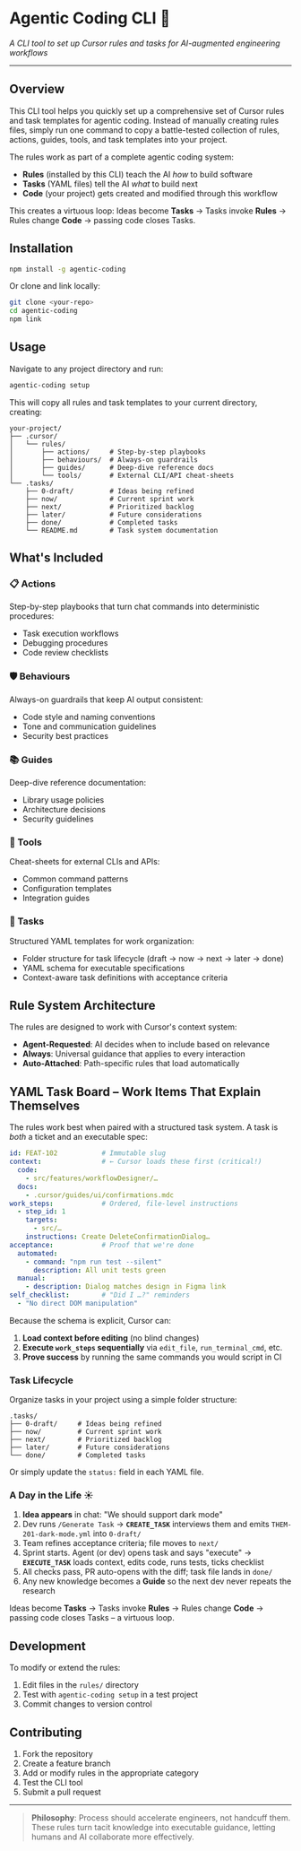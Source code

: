 # Agentic Coding CLI 🚀
_A CLI tool to set up Cursor rules and tasks for AI-augmented engineering workflows_

---

## Overview

This CLI tool helps you quickly set up a comprehensive set of Cursor rules and task templates for agentic coding. Instead of manually creating rules files, simply run one command to copy a battle-tested collection of rules, actions, guides, tools, and task templates into your project.

The rules work as part of a complete agentic coding system:
- **Rules** (installed by this CLI) teach the AI *how* to build software
- **Tasks** (YAML files) tell the AI *what* to build next
- **Code** (your project) gets created and modified through this workflow

This creates a virtuous loop: Ideas become **Tasks** → Tasks invoke **Rules** → Rules change **Code** → passing code closes Tasks.

## Installation

```bash
npm install -g agentic-coding
```

Or clone and link locally:
```bash
git clone <your-repo>
cd agentic-coding
npm link
```

## Usage

Navigate to any project directory and run:

```bash
agentic-coding setup
```

This will copy all rules and task templates to your current directory, creating:

```
your-project/
├── .cursor/
│   └── rules/
│       ├── actions/     # Step-by-step playbooks
│       ├── behaviours/  # Always-on guardrails  
│       ├── guides/      # Deep-dive reference docs
│       └── tools/       # External CLI/API cheat-sheets
└── .tasks/
    ├── 0-draft/         # Ideas being refined
    ├── now/             # Current sprint work  
    ├── next/            # Prioritized backlog
    ├── later/           # Future considerations
    ├── done/            # Completed tasks
    └── README.md        # Task system documentation
```

## What's Included

### 📋 Actions
Step-by-step playbooks that turn chat commands into deterministic procedures:
- Task execution workflows
- Debugging procedures  
- Code review checklists

### 🛡️ Behaviours
Always-on guardrails that keep AI output consistent:
- Code style and naming conventions
- Tone and communication guidelines
- Security best practices

### 📚 Guides  
Deep-dive reference documentation:
- Library usage policies
- Architecture decisions
- Security guidelines

### 🔧 Tools
Cheat-sheets for external CLIs and APIs:
- Common command patterns
- Configuration templates
- Integration guides

### 📝 Tasks
Structured YAML templates for work organization:
- Folder structure for task lifecycle (draft → now → next → later → done)
- YAML schema for executable specifications
- Context-aware task definitions with acceptance criteria

## Rule System Architecture

The rules are designed to work with Cursor's context system:

- **Agent-Requested**: AI decides when to include based on relevance
- **Always**: Universal guidance that applies to every interaction
- **Auto-Attached**: Path-specific rules that load automatically

## YAML Task Board – Work Items That Explain Themselves

The rules work best when paired with a structured task system. A task is _both_ a ticket and an executable spec:

```yaml
id: FEAT-102           # Immutable slug
context:               # ← Cursor loads these first (critical!)
  code:
    - src/features/workflowDesigner/…
  docs:
    - .cursor/guides/ui/confirmations.mdc
work_steps:            # Ordered, file-level instructions
  - step_id: 1
    targets:
      - src/…
    instructions: Create DeleteConfirmationDialog…
acceptance:            # Proof that we're done
  automated:
    - command: "npm run test --silent"
      description: All unit tests green
  manual:
    - description: Dialog matches design in Figma link
self_checklist:        # "Did I …?" reminders
  - "No direct DOM manipulation"
```

Because the schema is explicit, Cursor can:

1. **Load context before editing** (no blind changes)
2. **Execute `work_steps` sequentially** via `edit_file`, `run_terminal_cmd`, etc.
3. **Prove success** by running the same commands you would script in CI

### Task Lifecycle

Organize tasks in your project using a simple folder structure:

```
.tasks/
├── 0-draft/     # Ideas being refined
├── now/         # Current sprint work
├── next/        # Prioritized backlog
├── later/       # Future considerations
└── done/        # Completed tasks
```

Or simply update the `status:` field in each YAML file.

### A Day in the Life ☀️

1. **Idea appears** in chat: "We should support dark mode"
2. Dev runs `/Generate Task` → **`CREATE_TASK`** interviews them and emits `THEM-201-dark-mode.yml` into `0-draft/`
3. Team refines acceptance criteria; file moves to `next/`
4. Sprint starts. Agent (or dev) opens task and says "execute" → **`EXECUTE_TASK`** loads context, edits code, runs tests, ticks checklist
5. All checks pass, PR auto-opens with the diff; task file lands in `done/`
6. Any new knowledge becomes a **Guide** so the next dev never repeats the research

Ideas become **Tasks** → Tasks invoke **Rules** → Rules change **Code** → passing code closes Tasks – a virtuous loop.

## Development

To modify or extend the rules:

1. Edit files in the `rules/` directory
2. Test with `agentic-coding setup` in a test project
3. Commit changes to version control

## Contributing

1. Fork the repository
2. Create a feature branch
3. Add or modify rules in the appropriate category
4. Test the CLI tool
5. Submit a pull request

---

> **Philosophy**: Process should accelerate engineers, not handcuff them. These rules turn tacit knowledge into executable guidance, letting humans and AI collaborate more effectively.
